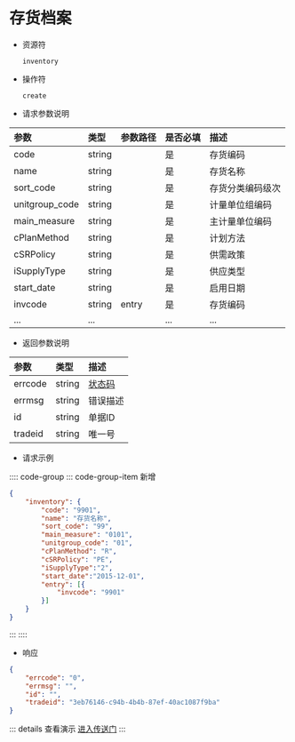 # 存货档案

- 资源符

  `inventory`
  
- 操作符

  `create`

- 请求参数说明

|参数|类型|参数路径|是否必填|描述|
|:-|:-|:-|:-|:-|
|code|string||是|存货编码|
|name|string||是|存货名称|
|sort_code|string||是|存货分类编码级次|
|unitgroup_code|string||是|计量单位组编码|
|main_measure|string||是|主计量单位编码|
|cPlanMethod|string||是|计划方法|
|cSRPolicy|string||是|供需政策|
|iSupplyType|string||是|供应类型|
|start_date|string||是|启用日期|
|invcode|string|entry|是|存货编码|
|...|...||...|...|

- 返回参数说明

|参数|类型|描述|
|:-|:-|:-|
|errcode|string|[状态码](./../error.md)|
|errmsg|string|错误描述|
|id|string|单据ID|
|tradeid|string|唯一号|

- 请求示例

:::: code-group
::: code-group-item 新增

```json
{
    "inventory": {
        "code": "9901",
        "name": "存货名称",
        "sort_code": "99",
        "main_measure": "0101",
        "unitgroup_code": "01",
        "cPlanMethod": "R",
        "cSRPolicy": "PE",
        "iSupplyType":"2",
        "start_date":"2015-12-01",
        "entry": [{
            "invcode": "9901"
        }]
    }
}
```

:::
::::

- 响应

```json
{
    "errcode": "0",
    "errmsg": "",
    "id": "",
    "tradeid": "3eb76146-c94b-4b4b-87ef-40ac1087f9ba"
}
```

::: details 查看演示
[进入传送门](/images/yonyou/gif/inventory.gif)
:::
